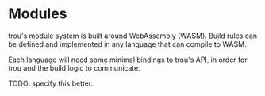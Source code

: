 # Modules

trou's module system is built around WebAssembly (WASM). Build rules can be defined and implemented in any language that can compile to WASM.

Each language will need some minimal bindings to trou's API, in order for trou and the build logic to communicate.

TODO: specify this better.

